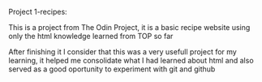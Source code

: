 Project 1-recipes: 

This is a project from The Odin Project, it is a basic recipe website using only the html knowledge learned from TOP so far 

After finishing it I consider that this was a very usefull project for my learning, it helped me consolidate what I had learned about html and also served as a good oportunity to experiment with git and github